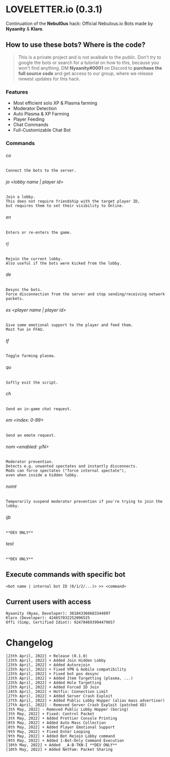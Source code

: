 # LOVELETTER.io (0.3.1)
Continuation of the **Nebul0us** hack: Official Nebulous.io Bots made by **Nyaanity** &amp; **Klaro**.


## How to use these bots? Where is the code?
>	This is a private project and is not avaibale to the public.
	Don't try to google the bots or search for a tutorial on how to this,
	because you won't find anything.
	DM **Nyaanity#0001** on Discord to **purchase the full source code** and get access to our group,
	where we release newest updates for this hack.


### Features
* Most efficient solo XP & Plasma farming
* Moderator Detection
* Auto Plasma & XP Farming
* Player Feeding
* Chat Commands
* Full-Customizable Chat Bot


### Commands


###### co
	Connect the bots to the server.


###### jo <lobby name | player id>
	Join a lobby.
	This does not require friendship with the target player ID,
	but requires them to set their visibility to Online.


###### en
	Enters or re-enters the game.


###### rj
	Rejoin the current lobby.
	Also useful if the bots were kicked from the lobby.


###### de
	Desync the bots.
	Force disconnection from the server and stop sending/receiving network packets.


###### es <player name | player id>
	Give some emotional support to the player and feed them.
	Most fun in FFAU.


###### tf
	Toggle farming plasma.


###### qu
	Softly exit the script.


###### ch <message>
	Send an in-game chat request.


###### em <index: 0-89>
	Send an emote request.


###### nom <max spectators> <max players> <enabled: y/N>
	Moderator prevention.
	Detects e.g. unwanted spectates and instantly disconnects.
	Mods can force spectates ("force internal spectate"),
	even when inside a hidden lobby.


###### nomt <timeout>
	Temporarily suspend moderator prevention if you're trying to join the lobby.


###### ijb <token>
	**DEV ONLY**


###### test
	**DEV ONLY**


## Execute commands with specific bot
	<bot name | internal bot ID (0/1/2/...)> >> <command>


## Current users with access
	Nyaanity (Nyaa, Developer): 381843366683344897
	Klaro (Developer): 424657032252096525
	Offi (Simp, Certified Idiot): 924784693994479657


# Changelog
	[23th April, 2022] + Release (0.1.0)
	[23th April, 2022] + Added Join Hidden Lobby
	[23th April, 2022] + Added Autorejoin
	[23th April, 2022] + Fixed VPN & mobile compatibility
	[23th April, 2022] + Fixed bot pos desync
	[23th April, 2022] + Added Item Targetting (plasma, ...)
	[23th April, 2022] + Added Hole Targetting
	[23th April, 2022] + Added Forced ID Join
	[24th April, 2022] + Hotfix: Connection Limit
	[27th April, 2022] + Added Server Crash Exploit
	[27th April, 2022] + Added Public Lobby Hopper (alias mass advertiser)
	[27th April, 2022] - Removed Server Crash Exploit (patched XD)
	[3th May, 2022] - Removed Public Lobby Hopper (boring)
	[3th May, 2022] + Fixed: Control Packet
	[3th May, 2022] + Added Prettier Console Printing
	[8th May, 2022] + Added Auto Mass Collection
	[8th May, 2022] + Added Player Emotional Support
	[9th May, 2022] + Fixed Enter Looping
	[9th May, 2022] + Added Bot Rejoin Lobby command
	[9th May, 2022] + Added 1-Bot-Only Command Execution
	[10th May, 2022] + Added __A-B-TKN-I **DEV ONLY**
	[10th May, 2022] + Added NetFam: Packet Sharing
